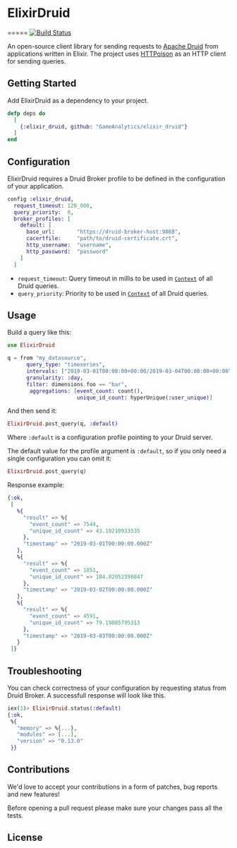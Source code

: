 # ElixirDruid
=====
[![Build Status](https://travis-ci.com/GameAnalytics/elixir_druid.svg?token=7iC72mSUZcJMSAvPBsAL&branch=master)](https://travis-ci.com/GameAnalytics/elixir_druid)

An open-source client library for sending requests to [Apache Druid][druid] from applications written in Elixir. The project uses [HTTPoison][httpoison] as an HTTP client for sending queries.

[druid]: http://druid.io/
[httpoison]: https://github.com/edgurgel/httpoison

## Getting Started

Add ElixirDruid as a dependency to your project.

[//]: # (TODO - Replace GitHub dep with Hex.pm below)

```elixir
defp deps do
  [
    {:elixir_druid, github: "GameAnalytics/elixir_druid"}
  ]
end
```

## Configuration 

ElixirDruid requires a Druid Broker profile to be defined in the configuration of your application.

```elixir
config :elixir_druid,
  request_timeout: 120_000,
  query_priority:  0,
  broker_profiles: [
    default: [
      base_url:       "https://druid-broker-host:9088",
      cacertfile:     "path/to/druid-certificate.crt",
      http_username:  "username",
      http_password:  "password"
    ]
  ]
```

* `request_timeout`: Query timeout in millis to be used in [`Context`](context-druid-doc-link) of all Druid queries. 
* `query_priority`: Priority to be used in [`Context`](context-druid-doc-link) of all Druid queries. 

[context-druid-doc-link]: http://druid.io/docs/latest/querying/query-context.html

## Usage

Build a query like this:

```elixir
use ElixirDruid

q = from "my_datasource",
      query_type: "timeseries",
      intervals: ["2019-03-01T00:00:00+00:00/2019-03-04T00:00:00+00:00"],
      granularity: :day,
      filter: dimensions.foo == "bar",
       aggregations: [event_count: count(), 
                      unique_id_count: hyperUnique(:user_unique)]  
```

And then send it:

```elixir
ElixirDruid.post_query(q, :default)
```

Where `:default` is a configuration profile pointing to your Druid server.

The default value for the profile argument is `:default`, so if you
only need a single configuration you can omit it:

```elixir
ElixirDruid.post_query(q)
```

Response example:
```elixir
{:ok,
 [
   %{
     "result" => %{
       "event_count" => 7544,
       "unique_id_count" => 43.18210933535
     },
     "timestamp" => "2019-03-01T00:00:00.000Z"
   },
   %{
     "result" => %{
       "event_count" => 1051,
       "unique_id_count" => 104.02052398847
     },
     "timestamp" => "2019-03-02T00:00:00.000Z"
   },
   %{
     "result" => %{
       "event_count" => 4591,
       "unique_id_count" => 79.19885795313
     },
     "timestamp" => "2019-03-03T00:00:00.000Z"
   }
 ]}
```

## Troubleshooting

You can check correctness of your configuration by requesting status from Druid Broker. A successfull response will look like this.

```elixir
iex(1)> ElixirDruid.status(:default)
{:ok,
 %{
   "memory" => %{...},
   "modules" => [...],
   "version" => "0.13.0"
 }}
```

## Contributions
We'd love to accept your contributions in a form of patches, bug reports and new features! 

Before opening a pull request please make sure your changes pass all the tests. 

## License
[//]: # (TODO)
